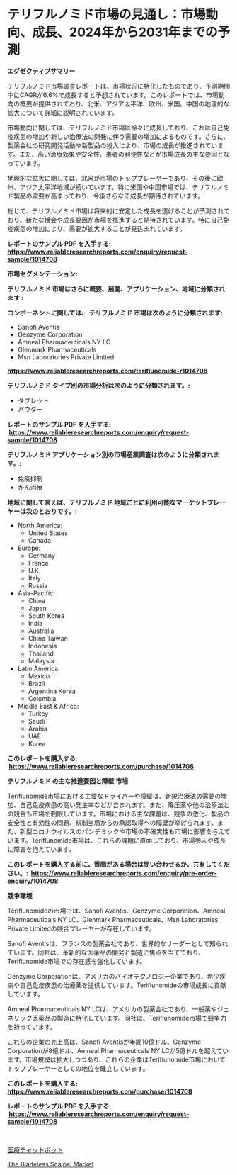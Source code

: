 <p><h1>テリフルノミド市場の見通し：市場動向、成長、2024年から2031年までの予測</h1></p><p><strong>エグゼクティブサマリー</strong></p>
<p><p>テリフルノミド市場調査レポートは、市場状況に特化したものであり、予測期間中にCAGRが6.6%で成長すると予想されています。このレポートでは、市場動向の概要が提供されており、北米、アジア太平洋、欧州、米国、中国の地理的な拡大について詳細に説明されています。</p><p>市場動向に関しては、テリフルノミド市場は徐々に成長しており、これは自己免疫疾患の増加や新しい治療法の開発に伴う需要の増加によるものです。さらに、製薬会社の研究開発活動や新製品の投入により、市場の成長が推進されています。また、高い治療効果や安全性、患者の利便性などが市場成長の主な要因となっています。</p><p>地理的な拡大に関しては、北米が市場のトッププレーヤーであり、その後に欧州、アジア太平洋地域が続いています。特に米国や中国市場では、テリフルノミド製品の需要が高まっており、今後さらなる成長が期待されています。</p><p>総じて、テリフルノミド市場は将来的に安定した成長を遂げることが予測されており、新たな機会や成長要因が市場を推進すると期待されています。特に自己免疫疾患の増加により、需要が拡大することが見込まれています。</p></p>
<p><strong>レポートのサンプル PDF を入手する: <a href="https://www.reliableresearchreports.com/enquiry/request-sample/1014708">https://www.reliableresearchreports.com/enquiry/request-sample/1014708</a></strong></p>
<p><strong>市場セグメンテーション:</strong></p>
<p><strong> テリフルノミド 市場はさらに概要、展開、アプリケーション、地域に分類されます :</strong></p>
<p><strong>コンポーネントに関しては、 テリフルノミド 市場は次のように分類されます: &nbsp;</strong></p>
<p><ul><li>Sanofi Aventis</li><li>Genzyme Corporation</li><li>Amneal Pharmaceuticals NY LC</li><li>Glenmark Pharmaceuticals</li><li>Msn Laboratories Private Limited</li></ul></p>
<p><strong><a href="https://www.reliableresearchreports.com/teriflunomide-r1014708">https://www.reliableresearchreports.com/teriflunomide-r1014708</a></strong></p>
<p><strong> テリフルノミド タイプ別の市場分析は次のように分類されます。:</strong></p>
<p><ul><li>タブレット</li><li>パウダー</li></ul></p>
<p><strong>レポートのサンプル PDF を入手する: &nbsp;<a href="https://www.reliableresearchreports.com/enquiry/request-sample/1014708">https://www.reliableresearchreports.com/enquiry/request-sample/1014708</a></strong></p>
<p><strong> テリフルノミド アプリケーション別の市場産業調査は次のように分類されます。:</strong></p>
<p><ul><li>免疫抑制</li><li>がん治療</li></ul></p>
<p><strong>地域に関して言えば、テリフルノミド 地域ごとに利用可能なマーケットプレーヤーは次のとおりです。:</strong></p>
<p><ul>
    <li>
        North America:
        <ul>
            <li>United States</li>
            <li>Canada</li>
        </ul>
    </li>
    <li>
        Europe:
        <ul>
            <li>Germany</li>
            <li>France</li>
            <li>U.K.</li>
            <li>Italy</li>
            <li>Russia</li>
        </ul>
    </li>
    <li>
        Asia-Pacific:
        <ul>
            <li>China</li>
            <li>Japan</li>
            <li>South Korea</li>
            <li>India</li>
            <li>Australia</li>
            <li>China Taiwan</li>
            <li>Indonesia</li>
            <li>Thailand</li>
            <li>Malaysia</li>
        </ul>
    </li>
    <li>
        Latin America:
        <ul>
            <li>Mexico</li>
            <li>Brazil</li>
            <li>Argentina Korea</li>
            <li>Colombia</li>
        </ul>
    </li>
    <li>
        Middle East & Africa:
        <ul>
            <li>Turkey</li>
            <li>Saudi</li>
            <li>Arabia</li>
            <li>UAE</li>
            <li>Korea</li>
        </ul>
    </li>
    </ul></p>
<p><strong>このレポートを購入する: &nbsp;<a href="https://www.reliableresearchreports.com/purchase/1014708">https://www.reliableresearchreports.com/purchase/1014708</a></strong></p>
<p><strong>テリフルノミド の主な推進要因と障壁 市場</strong></p>
<p><p>Teriflunomide市場における主要なドライバーや障壁は、新規治療法の需要の増加、自己免疫疾患の高い発生率などが含まれます。また、降圧薬や他の治療法との競合も市場を制限しています。市場における主な課題は、競争の激化、製品の安全性と有効性の問題、規制当局からの承認取得への障壁が挙げられます。また、新型コロナウイルスのパンデミックや市場の不確実性も市場に影響を与えています。Teriflunomide市場は、これらの課題に直面しており、市場参入や成長に障害を抱えています。</p></p>
<p><strong>このレポートを購入する前に、質問がある場合は問い合わせるか、共有してください。:&nbsp; <a href="https://www.reliableresearchreports.com/enquiry/pre-order-enquiry/1014708">https://www.reliableresearchreports.com/enquiry/pre-order-enquiry/1014708</a></strong></p>
<p><strong>競争環境</strong></p>
<p><p>Teriflunomideの市場では、Sanofi Aventis、Genzyme Corporation、Amneal Pharmaceuticals NY LC、Glenmark Pharmaceuticals、Msn Laboratories Private Limitedの競合プレーヤーが存在しています。 </p><p>Sanofi Aventisは、フランスの製薬会社であり、世界的なリーダーとして知られています。同社は、革新的な医薬品の開発と製造に焦点を当てており、Teriflunomide市場での存在感を強化しています。</p><p>Genzyme Corporationは、アメリカのバイオテクノロジー企業であり、希少疾病や自己免疫疾患の治療薬を提供しています。Teriflunomideの市場成長に貢献しています。</p><p>Amneal Pharmaceuticals NY LCは、アメリカの製薬会社であり、一般薬やジェネリック医薬品の製造に特化しています。同社は、Teriflunomide市場で競争力を持っています。</p><p>これらの企業の売上高は、Sanofi Aventisが年間10億ドル、Genzyme Corporationが8億ドル、Amneal Pharmaceuticals NY LCが5億ドルを超えています。市場規模は拡大しつつあり、これらの企業はTeriflunomide市場においてトッププレーヤーとしての地位を確立しています。</p></p>
<p><strong>このレポートを購入する: &nbsp; <a href="https://www.reliableresearchreports.com/purchase/1014708">https://www.reliableresearchreports.com/purchase/1014708</a></strong></p>
<p><strong>レポートのサンプル PDF を入手する: &nbsp;<a href="https://www.reliableresearchreports.com/enquiry/request-sample/1014708">https://www.reliableresearchreports.com/enquiry/request-sample/1014708</a></strong><strong></strong></p>
<p>&nbsp;</p>
<p><p><a href="https://github.com/one-cool-chick/Market-Research-Report-List-1/blob/main/555706223541.md">医療チャットボット</a></p><p><a href="https://github.com/dimitrishawkinswaynenp91rgz/Market-Research-Report-List-2/blob/main/the-bladeless-scalpel-market.md">The Bladeless Scalpel Market</a></p></p>